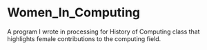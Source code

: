# Women_In_Computing
A program I wrote in processing for History of Computing class that highlights female contributions to the computing field. 
